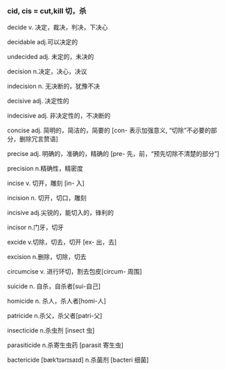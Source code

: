 ### cid, cis = cut,kill 切，杀

decide v. 决定，裁决，判决，下决心

decidable adj.可以决定的

undecided adj. 未定的，未决的

decision n.决定，决心，决议

indecision n. 无决断的，犹豫不决

decisive adj. 决定性的

indecisive adj. 非决定性的，不决断的

concise adj. 简明的，简洁的，简要的 [con- 表示加强意义, “切除”不必要的部分，删除冗言赘语]

precise adj. 明确的，准确的，精确的 [pre- 先，前，“预先切除不清楚的部分”]

precision n.精确性，精密度

incise v. 切开，雕刻 [in- 入]

incision n. 切开，切口，雕刻

incisive adj.尖锐的，能切入的，锋利的

incisor n.门牙，切牙

excide v.切除，切去，切开 [ex- 出，去]

excision n.删除，切除，切去

circumcise v. 进行环切，割去包皮[circum- 周围]

suicide n. 自杀，自杀者[sui-自己]

homicide n. 杀人，杀人者[homi-人]

patricide n.杀父，杀父者[patri-父]

insecticide n.杀虫剂 [insect 虫]

parasiticide n.杀寄生虫药 [parasit 寄生虫]

bactericide [bækˈtɪərɪsaɪd] n.杀菌剂 [bacteri 细菌]